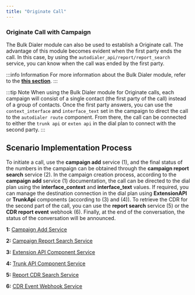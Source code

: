 ```yaml
---
title: "Originate Call"
---
```

### Originate Call with Campaign

The Bulk Dialer module can also be used to establish a Originate call. The advantage of this module becomes evident when the first party ends the call. In this case, by using the `autodialer_api/report/report_search` service, you can know when the call was ended by the first party.

:::info Information
For more information about the Bulk Dialer module, refer to the **[this section](/autodialer/)**.
:::

:::tip Note
When using the Bulk Dialer module for Originate calls, each campaign will consist of a single contact (the first party of the call) instead of a group of contacts. Once the first party answers, you can use the `context_interface` and `interface_text` set in the campaign to direct the call to the `autodialer route` component. From there, the call can be connected to either the `trunk api` or `exten api` in the dial plan to connect with the second party.
:::

## Scenario Implementation Process

To initiate a call, use the **campaign add** service (1), and the final status of the numbers in the campaign can be obtained through the **campaign report search** service (2). In the campaign creation process, according to the **campaign add** service (1) documentation, the call can be directed to the dial plan using the **interface_context** and **interface_text** values. If required, you can manage the destination connection in the dial plan using **ExtensionAPI** or **TrunkApi** components (according to (3) and (4)). To retrieve the CDR for the second part of the call, you can use the **report search** service (5) or the **CDR report event** webhook (6). Finally, at the end of the conversation, the status of the conversation will be announced.

**1:** [Campaign Add Service](/i18n/en/docusaurus-plugin-content-docs/current/developers/5-Autodialer_API/4-campaign/1-campaign_add.md/)

**2:** [Campaign Report Search Service](/i18n/en/docusaurus-plugin-content-docs/current/developers/5-Autodialer_API/7-report/1-report_search.md/)

**3:** [Extension API Component Service](/i18n/en/docusaurus-plugin-content-docs/current/developers/3-SimotelWebhooks/3-DialplanApiComponents/3-exten_api.md/)

**4:** [Trunk API Component Service](/i18n/en/docusaurus-plugin-content-docs/current/developers/3-SimotelWebhooks/3-DialplanApiComponents/4-trunk_api.md/)

**5:** [Report CDR Search Service](/i18n/en/docusaurus-plugin-content-docs/current/developers/2-SimotelAPI/v4/13-report/4-report_cdr_search.md/)

**6:** [CDR Event Webhook Service](/i18n/en/docusaurus-plugin-content-docs/current/developers/3-SimotelWebhooks/2-Events/14-cdr.md/)